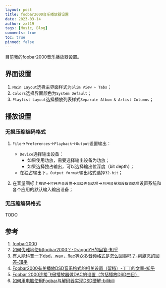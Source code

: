 ```yaml
---
layout: post
title: foobar2000音乐播放器设置
date: 2023-03-14
author: zxl19
tags: [Music, Blog]
comments: true
toc: true
pinned: false
---
```


目前我的foobar2000音乐播放器设置。

<!-- more -->

## 界面设置

1. `Main Layout`选择主界面样式为`Slim View + Tabs`；
2. `Colors`选择界面颜色为`System Default`；
3. `Playlist Layout`选择播放列表样式`Separate Album & Artist Columns`；

## 播放设置

### 无损压缩编码格式

1. `File`->`Preferences`->`Playback`->`Output`设置输出：

    - `Device`选择输出设备：
        - 如果使用功放，需要选择输出设备为功放；
        - 如果选择独占输出，可以选择输出位深度（bit depth）；
    - 在独占输出下，`Output format`输出格式选择`32-bit`；

2. 在音量图标上`右键`->`打开声音设置`->`高级声音选项`->`应用音量和设备首选项`设置系统和各个应用的默认输入输出设备；

### 无压缩编码格式

TODO

## 参考

1. [foobar2000](https://www.foobar2000.org/)
2. [如何优雅地使用foobar2000？-DragonYH的回答-知乎](https://www.zhihu.com/question/21995054/answer/1401894869)
3. [有人能科普一下dsd，wav，flac等众多音频格式是怎么回事吗？-削腚恶的回答-知乎](https://www.zhihu.com/question/67274778/answer/264797220)
4. [Foobar2000有关播放DSD音乐格式的相关设置（留档）-丁丁的文章-知乎](https://zhuanlan.zhihu.com/p/604737162)
5. [Foobar 2000连接飞傲播放器做DAC的设置（包括播放DSD曲目）](https://bbs.fiio.com/note/showNoteContent.do?id=202107201227198792402)
6. [如何用电脑使用Foobar与解码器实现DSD硬解-bilibili](https://www.bilibili.com/video/BV1Aq4y1x7SQ)
